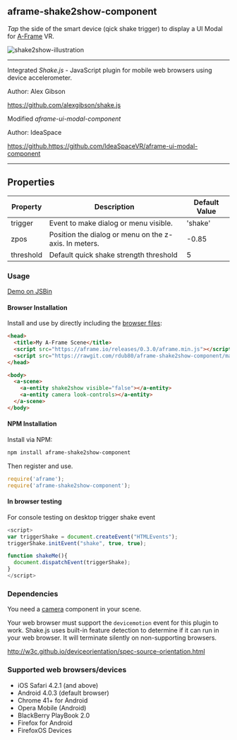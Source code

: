 ## aframe-shake2show-component

_Tap_ the side of the smart device (qick shake trigger) to display a UI Modal for [A-Frame](https://aframe.io) VR.

![shake2show-illustration](https://cloud.githubusercontent.com/assets/347570/21116597/319524b0-c084-11e6-8d09-6ad5db860ed5.gif)

--- 

Integrated _Shake.js_ - JavaScript plugin for mobile web browsers using device accelerometer.

Author: Alex Gibson

https://github.com/alexgibson/shake.js

Modified _aframe-ui-modal-component_

Author: IdeaSpace

https://github.https://github.com/IdeaSpaceVR/aframe-ui-modal-component

---

## Properties

| Property       | Description                                            | Default Value |
| --------       | ------------------------------------------------------ | ------------- |
| trigger        | Event to make dialog or menu visible.                  | 'shake'       |
| zpos           | Position the dialog or menu on the z-axis. In meters.  | -0.85         |
| threshold      | Default quick shake strength threshold                 | 5             |


### Usage

[Demo on JSBin](http://output.jsbin.com/fubuku)

#### Browser Installation

Install and use by directly including the [browser files](dist):

```html
<head>
  <title>My A-Frame Scene</title>
  <script src="https://aframe.io/releases/0.3.0/aframe.min.js"></script>
  <script src="https://rawgit.com/rdub80/aframe-shake2show-component/master/dist/aframe-shake2show-component.min.js"></script>
</head>

<body>
  <a-scene>
  	<a-entity shake2show visible="false"></a-entity>
  	<a-entity camera look-controls></a-entity>
  </a-scene>
</body>
```

#### NPM Installation

Install via NPM:

```bash
npm install aframe-shake2show-component
```

Then register and use.

```js
require('aframe');
require('aframe-shake2show-component');
```

#### In browser testing

For console testing on desktop trigger shake event

```js
<script>
var triggerShake = document.createEvent("HTMLEvents");
triggerShake.initEvent("shake", true, true);

function shakeMe(){
  document.dispatchEvent(triggerShake);
}
</script> 
```

### Dependencies

You need a [camera](https://aframe.io/docs/0.3.0/components/camera.html) component in your scene. 

Your web browser must support the `devicemotion` event for this plugin to work. Shake.js uses built-in feature detection to determine if it can run in your web browser. It will terminate silently on non-supporting browsers.

http://w3c.github.io/deviceorientation/spec-source-orientation.html


### Supported web browsers/devices

- iOS Safari 4.2.1 (and above)
- Android 4.0.3 (default browser)
- Chrome 41+ for Android
- Opera Mobile (Android)
- BlackBerry PlayBook 2.0
- Firefox for Android
- FirefoxOS Devices
